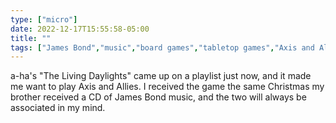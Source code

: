 ```yaml
---
type: ["micro"]
date: 2022-12-17T15:55:58-05:00
title: ""
tags: ["James Bond","music","board games","tabletop games","Axis and Allies"]
---
```

a-ha's "The Living Daylights" came up on a playlist just now, and it made me want to play Axis and Allies. I received the game the same Christmas my brother received a CD of James Bond music, and the two will always be associated in my mind.
